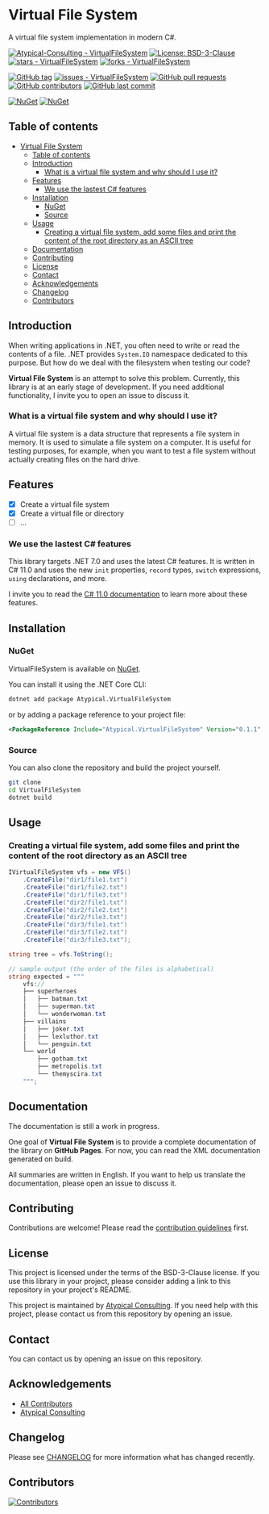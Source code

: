 # Virtual File System

A virtual file system implementation in modern C#.

[![Atypical-Consulting - VirtualFileSystem](https://img.shields.io/static/v1?label=Atypical-Consulting&message=VirtualFileSystem&color=blue&logo=github)](https://github.com/Atypical-Consulting/VirtualFileSystem "Go to GitHub repo")
[![License: BSD-3-Clause](https://img.shields.io/badge/License-BSD--3--Clause-blue.svg)](https://opensource.org/licenses/BSD-3-Clause)
[![stars - VirtualFileSystem](https://img.shields.io/github/stars/Atypical-Consulting/VirtualFileSystem?style=social)](https://github.com/Atypical-Consulting/VirtualFileSystem)
[![forks - VirtualFileSystem](https://img.shields.io/github/forks/Atypical-Consulting/VirtualFileSystem?style=social)](https://github.com/Atypical-Consulting/VirtualFileSystem)

[![GitHub tag](https://img.shields.io/github/tag/Atypical-Consulting/VirtualFileSystem?include_prereleases=&sort=semver&color=blue)](https://github.com/Atypical-Consulting/VirtualFileSystem/releases/)
[![issues - VirtualFileSystem](https://img.shields.io/github/issues/Atypical-Consulting/VirtualFileSystem)](https://github.com/Atypical-Consulting/VirtualFileSystem/issues)
[![GitHub pull requests](https://img.shields.io/github/issues-pr/Atypical-Consulting/VirtualFileSystem)](https://github.com/Atypical-Consulting/VirtualFileSystem/pulls)
[![GitHub contributors](https://img.shields.io/github/contributors/Atypical-Consulting/VirtualFileSystem)](https://github.com/Atypical-Consulting/VirtualFileSystem/graphs/contributors)
[![GitHub last commit](https://img.shields.io/github/last-commit/Atypical-Consulting/VirtualFileSystem)](https://github.com/Atypical-Consulting/VirtualFileSystem/commits/master)

[![NuGet](https://img.shields.io/nuget/v/Atypical.VirtualFileSystem.svg)](https://www.nuget.org/packages/Atypical.VirtualFileSystem)
[![NuGet](https://img.shields.io/nuget/dt/Atypical.VirtualFileSystem.svg)](https://www.nuget.org/packages/Atypical.VirtualFileSystem)

## Table of contents

<!-- TOC -->
* [Virtual File System](#virtual-file-system)
  * [Table of contents](#table-of-contents)
  * [Introduction](#introduction)
    * [What is a virtual file system and why should I use it?](#what-is-a-virtual-file-system-and-why-should-i-use-it)
  * [Features](#features)
    * [We use the lastest C# features](#we-use-the-lastest-c-features)
  * [Installation](#installation)
    * [NuGet](#nuget)
    * [Source](#source)
  * [Usage](#usage)
    * [Creating a virtual file system, add some files and print the content of the root directory as an ASCII tree](#creating-a-virtual-file-system-add-some-files-and-print-the-content-of-the-root-directory-as-an-ascii-tree)
  * [Documentation](#documentation)
  * [Contributing](#contributing)
  * [License](#license)
  * [Contact](#contact)
  * [Acknowledgements](#acknowledgements)
  * [Changelog](#changelog)
  * [Contributors](#contributors)
<!-- TOC -->

## Introduction

When writing applications in .NET, you often need to write or read the contents of a file. .NET provides `System.IO`
namespace dedicated to this purpose. But how do we deal with the filesystem when testing our code?

**Virtual File System** is an attempt to solve this problem. Currently, this library is at an early stage of
development. If you need additional functionality, I invite you to open an issue to discuss it.

### What is a virtual file system and why should I use it?

A virtual file system is a data structure that represents a file system in memory. It is used to simulate a file system
on a computer. It is useful for testing purposes, for example, when you want to test a file system without actually
creating files on the hard drive.

## Features

- [x] Create a virtual file system
- [x] Create a virtual file or directory
- [ ] ...

### We use the lastest C# features

This library targets .NET 7.0 and uses the latest C# features. It is written in C# 11.0 and uses the new `init`
properties, `record` types, `switch` expressions, `using` declarations, and more.

I invite you to read the [C# 11.0 documentation](https://docs.microsoft.com/en-us/dotnet/csharp/whats-new/csharp-11) to
learn more about these features.

## Installation

### NuGet

VirtualFileSystem is available on [NuGet](https://www.nuget.org/packages/VirtualFileSystem/).

You can install it using the .NET Core CLI:

```bash
dotnet add package Atypical.VirtualFileSystem
```

or by adding a package reference to your project file:

```xml
<PackageReference Include="Atypical.VirtualFileSystem" Version="0.1.1" />
```

### Source

You can also clone the repository and build the project yourself.

```bash
git clone
cd VirtualFileSystem
dotnet build
```

## Usage

### Creating a virtual file system, add some files and print the content of the root directory as an ASCII tree

```csharp
IVirtualFileSystem vfs = new VFS()
    .CreateFile("dir1/file1.txt")
    .CreateFile("dir1/file2.txt")
    .CreateFile("dir1/file3.txt")
    .CreateFile("dir2/file1.txt")
    .CreateFile("dir2/file2.txt")
    .CreateFile("dir2/file3.txt")
    .CreateFile("dir3/file1.txt")
    .CreateFile("dir3/file2.txt")
    .CreateFile("dir3/file3.txt");

string tree = vfs.ToString();

// sample output (the order of the files is alphabetical)
string expected = """
    vfs://
    ├── superheroes
    │   ├── batman.txt
    │   ├── superman.txt
    │   └── wonderwoman.txt
    ├── villains
    │   ├── joker.txt
    │   ├── lexluthor.txt
    │   └── penguin.txt
    └── world
        ├── gotham.txt
        ├── metropolis.txt
        └── themyscira.txt
    """;
```

## Documentation

The documentation is still a work in progress.

One goal of **Virtual File System** is to provide a complete documentation of the library on **GitHub Pages**. For now,
you can read the XML documentation generated on build.

All summaries are written in English. If you want to help us translate the documentation, please open an issue to
discuss it.

## Contributing

Contributions are welcome! Please read the [contribution guidelines](CONTRIBUTING.md) first.

## License

This project is licensed under the terms of the BSD-3-Clause license.
If you use this library in your project, please consider adding a link to this repository in your project's README.

This project is maintained by [Atypical Consulting](https://www.atypical.consulting/). If you need help with this
project, please contact us from this repository by opening an issue.

## Contact

You can contact us by opening an issue on this repository.

## Acknowledgements

* [All Contributors](../../contributors)
* [Atypical Consulting](https://www.atypical.consulting/)

## Changelog

Please see [CHANGELOG](CHANGELOG.md) for more information what has changed recently.

## Contributors

[![Contributors](https://contrib.rocks/image?repo=Atypical-Consulting/VirtualFileSystem)](http://contrib.rocks)
